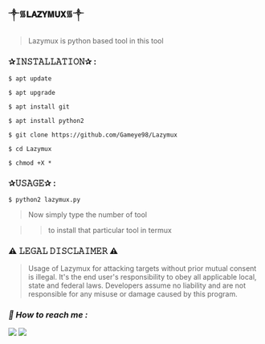 ### ༒︎᯾𝐋𝐀𝐙𝐘𝐌𝐔𝐗᯾༒︎

> Lazymux is python based tool in this tool

### ✰𝙸𝙽𝚂𝚃𝙰𝙻𝙻𝙰𝚃𝙸𝙾𝙽✰ :

```
$ apt update
```
```
$ apt upgrade
```
```
$ apt install git
```
```
$ apt install python2
```
```
$ git clone https://github.com/Gameye98/Lazymux
```
```
$ cd Lazymux
```
```
$ chmod +X *
```

### ✰𝚄𝚂𝙰𝙶𝙴✰ :

```
$ python2 lazymux.py
```

> Now simply type the number of tool

>> to install that particular tool in termux

### ⚠️ 𝙻𝙴𝙶𝙰𝙻 𝙳𝙸𝚂𝙲𝙻𝙰𝙸𝙼𝙴𝚁 ⚠️ 
> Usage of Lazymux for attacking targets without prior mutual consent is illegal. It's the end user's responsibility to obey all applicable local, state and federal laws. Developers assume no liability and are not responsible for any misuse or damage caused by this program.

<h3><b><i>📡 How to reach me :</i></b></h3>
<p align="left">
  <a href="https://github.com/Zack-sys" target="_blank"><img src="https://img.shields.io/badge/Github-Zack--sys-green?style=for-the-badge&logo=github"></a>
  <a href="https://www.instagram.com/Azealtech" target="_blank"><img src="https://img.shields.io/badge/IG-%40Azealtech-red?style=for-the-badge&logo=instagram"></a>
  
